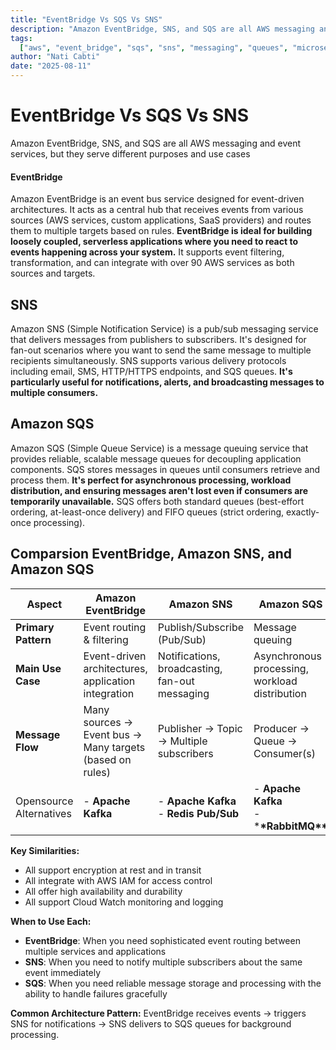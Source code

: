```yaml
---
title: "EventBridge Vs SQS Vs SNS"
description: "Amazon EventBridge, SNS, and SQS are all AWS messaging and event services, but they serve different purposes and use cases"
tags:
  ["aws", "event_bridge", "sqs", "sns", "messaging", "queues", "microservices"]
author: "Nati Cabti"
date: "2025-08-11"
---
```


# EventBridge Vs SQS Vs SNS

Amazon EventBridge, SNS, and SQS are all AWS messaging and event services, but they serve different purposes and use cases

#### EventBridge

Amazon EventBridge is an event bus service designed for event-driven architectures. It acts as a central hub that receives events from various sources (AWS services, custom applications, SaaS providers) and routes them to multiple targets based on rules. **EventBridge is ideal for building loosely coupled, serverless applications where you need to react to events happening across your system.** It supports event filtering, transformation, and can integrate with over 90 AWS services as both sources and targets.

## SNS

Amazon SNS (Simple Notification Service) is a pub/sub messaging service that delivers messages from publishers to subscribers. It's designed for fan-out scenarios where you want to send the same message to multiple recipients simultaneously. SNS supports various delivery protocols including email, SMS, HTTP/HTTPS endpoints, and SQS queues. **It's particularly useful for notifications, alerts, and broadcasting messages to multiple consumers.**

## Amazon SQS

Amazon SQS (Simple Queue Service) is a message queuing service that provides reliable, scalable message queues for decoupling application components. SQS stores messages in queues until consumers retrieve and process them. **It's perfect for asynchronous processing, workload distribution, and ensuring messages aren't lost even if consumers are temporarily unavailable.** SQS offers both standard queues (best-effort ordering, at-least-once delivery) and FIFO queues (strict ordering, exactly-once processing).

## Comparsion EventBridge, Amazon SNS, and Amazon SQS

| Aspect                  | Amazon EventBridge                                       | Amazon SNS                                     | Amazon SQS                                     |
| ----------------------- | -------------------------------------------------------- | ---------------------------------------------- | ---------------------------------------------- |
| **Primary Pattern**     | Event routing & filtering                                | Publish/Subscribe (Pub/Sub)                    | Message queuing                                |
| **Main Use Case**       | Event-driven architectures, application integration      | Notifications, broadcasting, fan-out messaging | Asynchronous processing, workload distribution |
| **Message Flow**        | Many sources → Event bus → Many targets (based on rules) | Publisher → Topic → Multiple subscribers       | Producer → Queue → Consumer(s)                 |
| Opensource Alternatives | - **Apache Kafka** <br/>                                 | - **Apache Kafka** <br/>- **Redis Pub/Sub**    | - **Apache Kafka** <br/>- \***\*RabbitMQ\*\*** |

**Key Similarities:**

- All support encryption at rest and in transit
- All integrate with AWS IAM for access control
- All offer high availability and durability
- All support Cloud Watch monitoring and logging

**When to Use Each:**

- **EventBridge**: When you need sophisticated event routing between multiple services and applications
- **SNS**: When you need to notify multiple subscribers about the same event immediately
- **SQS**: When you need reliable message storage and processing with the ability to handle failures gracefully

**Common Architecture Pattern:** EventBridge receives events → triggers SNS for notifications → SNS delivers to SQS queues for background processing.
